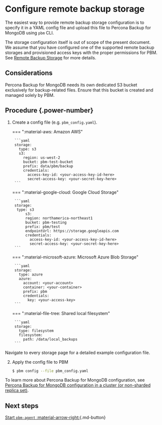 # Configure remote backup storage

The easiest way to provide remote backup storage configuration is to specify it in a YAML config file and upload this file to Percona Backup for MongoDB using `pbm` CLI.

The storage configuration itself is out of scope of the present document. We assume that you have configured one of the supported remote backup storages and provisioned access keys with the proper permissions for PBM. See [Remote Backup Storage](../details/storage-configuration.md) for more details.

## Considerations

Percona Backup for MongoDB needs its own dedicated S3 bucket exclusively for backup-related files. Ensure that this bucket is created and managed solely by PBM.

## Procedure {.power-number}

1. Create a config file (e.g. `pbm_config.yaml`).

    === ":material-aws: Amazon AWS"    

        ```yaml
        storage:
          type: s3
          s3:
            region: us-west-2
            bucket: pbm-test-bucket
            prefix: data/pbm/backup
            credentials:
              access-key-id: <your-access-key-id-here>
              secret-access-key: <your-secret-key-here>
        ```    

    === ":material-google-cloud: Google Cloud Storage"    

        ```yaml
        storage:
         type: s3
             s3:
             region: northamerica-northeast1
             bucket: pbm-testing
             prefix: pbm/test
             endpointUrl: https://storage.googleapis.com
             credentials:
               access-key-id: <your-access-key-id-here>
               secret-access-key: <your-secret-key-here>
        ```    

    === ":material-microsoft-azure: Microsoft Azure Blob Storage"    

        ```yaml
        storage:
          type: azure
          azure:
            account: <your-account>
            container: <your-container>
            prefix: pbm
            credentials:
              key: <your-access-key>
        ```    

    === ":material-file-tree: Shared local filesystem"    

        ```yaml
        storage:
          type: filesystem
          filesystem:
            path: /data/local_backups
        ```    

Navigate to every storage page for a detailed example configuration file.

2. Apply the config file to PBM

    ```{.bash data-prompt="$"}
    $ pbm config --file pbm_config.yaml
    ```

To learn more about Percona Backup for MongoDB configuration, see [Percona Backup for MongoDB configuration in a cluster (or non-sharded replica set)](../reference/config.md).

## Next steps

[Start `pbm-agent` :material-arrow-right:](start-pbm-agent.md){.md-button}
